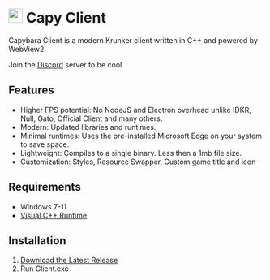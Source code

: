 # <img src="./icon.ico" style="height:1em"> Capy Client

Capybara Client is a modern Krunker client written in C++ and powered by WebView2

Join the [Discord](https://discord.gg/xKWc9g6JVR) server to be cool.

## Features

- Higher FPS potential: No NodeJS and Electron overhead unlike IDKR, Null, Gato, Official Client and many others.
- Modern: Updated libraries and runtimes.
- Minimal runtimes: Uses the pre-installed Microsoft Edge on your system to save space.
- Lightweight: Compiles to a single binary. Less then a 1mb file size.
- Customization: Styles, Resource Swapper, Custom game title and icon

## Requirements

- Windows 7-11
- [Visual C++ Runtime](https://aka.ms/vs/16/release/vc_redist.x86.exe)

## Installation

1. [Download the Latest Release](https://github.com/CapyKR/client/releases)
2. Run Client.exe
